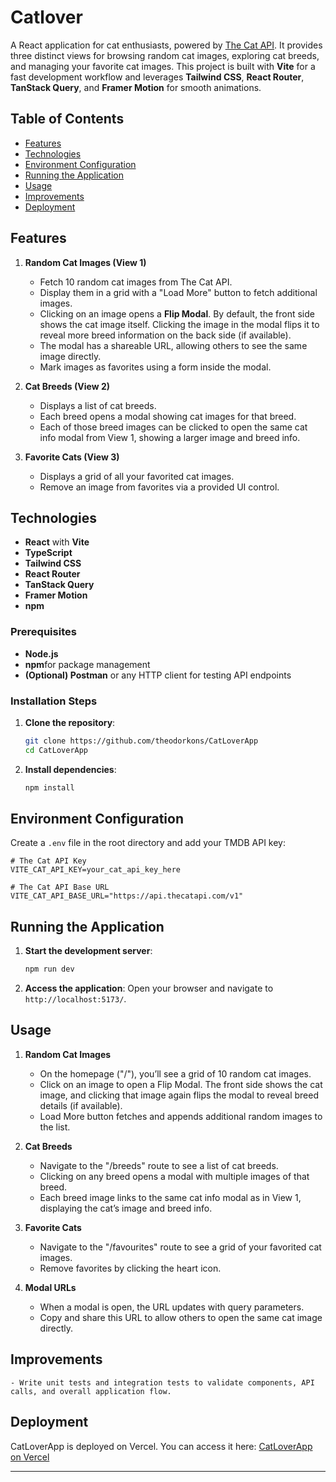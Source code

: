 # Catlover

A React application for cat enthusiasts, powered by [The Cat API](https://developers.thecatapi.com/). It provides three distinct views for browsing random cat images, exploring cat breeds, and managing your favorite cat images. This project is built with **Vite** for a fast development workflow and leverages **Tailwind CSS**, **React Router**, **TanStack Query**, and **Framer Motion** for smooth animations.

## Table of Contents

- [Features](#features)
- [Technologies](#technologies)
- [Environment Configuration](#environment-configuration)
- [Running the Application](#running-the-application)
- [Usage](#usage)
- [Improvements](#Improvements)
- [Deployment](#deployment)

## Features

1. **Random Cat Images (View 1)**

   - Fetch 10 random cat images from The Cat API.
   - Display them in a grid with a "Load More" button to fetch additional images.
   - Clicking on an image opens a **Flip Modal**. By default, the front side shows the cat image itself. Clicking the image in the modal flips it to reveal more breed information on the back side (if available).
   - The modal has a shareable URL, allowing others to see the same image directly.
   - Mark images as favorites using a form inside the modal.

2. **Cat Breeds (View 2)**

   - Displays a list of cat breeds.
   - Each breed opens a modal showing cat images for that breed.
   - Each of those breed images can be clicked to open the same cat info modal from View 1, showing a larger image and breed info.

3. **Favorite Cats (View 3)**

   - Displays a grid of all your favorited cat images.
   - Remove an image from favorites via a provided UI control.

## Technologies

- **React** with **Vite**
- **TypeScript**
- **Tailwind CSS**
- **React Router**
- **TanStack Query**
- **Framer Motion**
- **npm**

### Prerequisites

- **Node.js**
- **npm**for package management
- **(Optional) Postman** or any HTTP client for testing API endpoints

### Installation Steps

1. **Clone the repository**:

   ```bash
   git clone https://github.com/theodorkons/CatLoverApp
   cd CatLoverApp
   ```

2. **Install dependencies**:

   ```bash
   npm install
   ```

## Environment Configuration

Create a `.env` file in the root directory and add your TMDB API key:

```plaintext
# The Cat API Key
VITE_CAT_API_KEY=your_cat_api_key_here

# The Cat API Base URL
VITE_CAT_API_BASE_URL="https://api.thecatapi.com/v1"
```

## Running the Application

1. **Start the development server**:

   ```bash
   npm run dev
   ```

2. **Access the application**: Open your browser and navigate to `http://localhost:5173/`.

## Usage

1. **Random Cat Images**

   - On the homepage ("/"), you’ll see a grid of 10 random cat images.
   - Click on an image to open a Flip Modal. The front side shows the cat image, and clicking that image again flips the modal to reveal breed details (if available).
   - Load More button fetches and appends additional random images to the list.

2. **Cat Breeds**

   - Navigate to the "/breeds" route to see a list of cat breeds.
   - Clicking on any breed opens a modal with multiple images of that breed.
   - Each breed image links to the same cat info modal as in View 1, displaying the cat’s image and breed info.

3. **Favorite Cats**

   - Navigate to the "/favourites" route to see a grid of your favorited cat images.
   - Remove favorites by clicking the heart icon.

4. **Modal URLs**

   - When a modal is open, the URL updates with query parameters.
   - Copy and share this URL to allow others to open the same cat image directly.

## Improvements

    - Write unit tests and integration tests to validate components, API calls, and overall application flow.

## Deployment

CatLoverApp is deployed on Vercel. You can access it here:
[CatLoverApp on Vercel](https://cat-lover-app-nine.vercel.app/)

---
